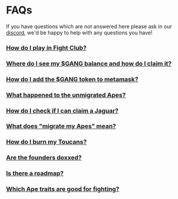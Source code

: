 # FAQs

If you have questions which are not answered here please ask in our [discord](https://discord.com/invite/apegang), we'd be happy to help with any questions you have!

### [How do I play in Fight Club?](how-do-i-play-in-fight-club.md)

### [Where do I see my $GANG balance and how do I claim it?](where-do-i-see-my-usdgang-balance-and-how-do-i-claim-it.md)

### [How do I add the $GANG token to metamask?](how-do-i-add-the-usdgang-token-to-metamask.md)

### [What happened to the unmigrated Apes?](what-happened-to-the-unmigrated-apes.md)

### [How do I check if I can claim a Jaguar?](how-do-i-check-if-i-can-claim-a-jaguar.md)

### [What does "migrate my Apes" mean?](what-does-migrate-my-apes-mean.md)

### [How do I burn my Toucans?](how-do-i-burn-my-toucans.md)

### [Are the founders doxxed?](are-the-founders-doxxed.md)

### [Is there a roadmap?](is-there-a-roadmap.md)

### [Which Ape traits are good for fighting?](what-are-the-individual-traits-fighting-stats.md)

